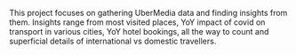 This project focuses on gathering UberMedia data and finding insights from them.
Insights range from most visited places, YoY impact of covid on transport in various cities, YoY hotel bookings, 
all the way to count and superficial details of international vs domestic travellers.
